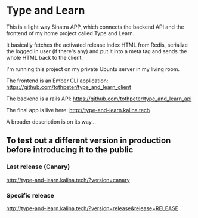 # Type and Learn
This is a light way Sinatra APP, which connects the backend API and the frontend of my home project called Type and Learn.

It basically fetches the activated release index HTML from Redis, serialize the logged in user (if there's any) and put it into a meta tag and sends the whole HTML back to the client.

I'm running this project on my private Ubuntu server in my living room.

The frontend is an Ember CLI application: https://github.com/tothpeter/type_and_learn_client

The backend is a rails API: https://github.com/tothpeter/type_and_learn_api

The final app is live here: http://type-and-learn.kalina.tech

A broader description is on its way...

## To test out a different version in production before introducing it to the public

### Last release (Canary)
http://type-and-learn.kalina.tech/?version=canary

### Specific release
http://type-and-learn.kalina.tech/?version=release&release=RELEASE